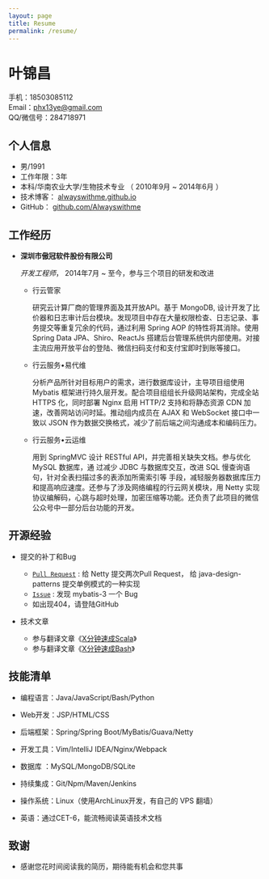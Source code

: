 ```yaml
---
layout: page
title: Resume
permalink: /resume/
---
```


叶锦昌
===============

手机：18503085112  
Email：<phx13ye@gmail.com>  
QQ/微信号：284718971  

个人信息
---------------

*   男/1991
*   工作年限：3年
*   本科/华南农业大学/生物技术专业 （ 2010年9月 ~ 2014年6月 ）
*   技术博客： [alwayswithme.github.io][博客]
*   GitHub： [github.com/Alwayswithme][GitHub]


工作经历
---------------

*   **深圳市傲冠软件股份有限公司**

    *开发工程师*， 2014年7月 ~ 至今，参与三个项目的研发和改进

    -   行云管家

        研究云计算厂商的管理界面及其开放API。基于 MongoDB, 设计开发了比价器和日志审计后台模块。发现项目中存在大量权限检查、日志记录、事务提交等重复冗余的代码，通过利用 Spring AOP 的特性将其消除。使用 Spring Data JPA、Shiro、ReactJs 搭建后台管理系统供内部使用。对接主流应用开放平台的登陆、微信扫码支付和支付宝即时到账等接口。

    -   行云服务•易代维

        分析产品所针对目标用户的需求，进行数据库设计，主导项目组使用 Mybatis 框架进行持久层开发。配合项目组组长升级网站架构，完成全站 HTTPS 化，同时部署 Nginx 启用 HTTP/2 支持和将静态资源 CDN 加速，改善网站访问时延。推动组内成员在 AJAX 和 WebSocket 接口中一致以 JSON 作为数据交换格式，减少了前后端之间沟通成本和编码压力。

    -   行云服务•云运维

        用到 SpringMVC 设计 RESTful API，并完善相关缺失文档。参与优化 MySQL 数据库，通 过减少 JDBC 与数据库交互，改进 SQL 慢查询语句，针对全表扫描过多的表添加所需索引等 手段，减轻服务器数据库压力和提高响应速度。还参与了涉及网络编程的行云网关模块，用 Netty 实现协议编解码，心跳与超时处理，加密压缩等功能。还负责了此项目的微信公众号中一部分后台功能的开发。


开源经验
---------------

*   提交的补丁和Bug

    -   [```Pull Request```][GitHub Pull Request] : 给 Netty 提交两次Pull Request， 给 java-design-patterns 提交单例模式的一种实现
    -   [```Issue```][GitHub Issue] : 发现 mybatis-3 一个 Bug
    -   如出现404，请登陆GitHub

*   技术文章

    -   参与翻译文章《[X分钟速成Scala][scala-cn]》
    -   参与翻译文章《[X分钟速成Bash][bash-cn]》


技能清单
---------------

*   编程语言：Java/JavaScript/Bash/Python

*   Web开发：JSP/HTML/CSS

*   后端框架：Spring/Spring Boot/MyBatis/Guava/Netty

*   开发工具：Vim/IntelliJ IDEA/Nginx/Webpack

*   数据库  ：MySQL/MongoDB/SQLite

*   持续集成：Git/Npm/Maven/Jenkins

*   操作系统：Linux（使用ArchLinux开发，有自己的 VPS 翻墙）

*   英语：通过CET-6，能流畅阅读英语技术文档


致谢
---------------

*   感谢您花时间阅读我的简历，期待能有机会和您共事


[博客]: https://alwayswithme.github.io
[GitHub]: https://github.com/Alwayswithme
[GitHub Pull Request]: https://github.com/pulls?q=is%3Apr+author%3AAlwayswithme+is%3Aclosed
[GitHub Issue]: https://github.com/issues?q=is%3Aissue+author%3AAlwayswithme+is%3Aclosed
[scala-cn]: http://learnxinyminutes.com/docs/zh-cn/scala-cn/
[bash-cn]: http://learnxinyminutes.com/docs/zh-cn/bash-cn/